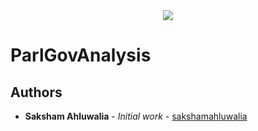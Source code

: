 
<div align="center">
  <img src ="https://camo.githubusercontent.com/dfe125b1579e723de45a206328df7e0705ed9f9f/68747470733a2f2f6e6f64656a732e6f72672f7374617469632f696d616765732f6c6f676f732f6e6f64656a732e706e67" />
</div>

# ParlGovAnalysis

## Authors

* **Saksham Ahluwalia** - *Initial work* - [sakshamahluwalia](https://github.com/sakshamahluwalia)
